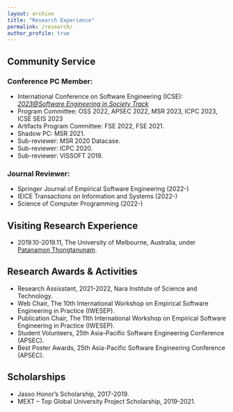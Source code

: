 ```yaml
---
layout: archive
title: "Research Experience"
permalink: /research/
author_profile: true
---
```


## Community Service

### Conference PC Member:
* International Conference on Software Engineering (ICSE): <span style="text-decoration:underline;font-style: italic">2023@Software Engineering in Society Track</span>
* Program Committee: OSS 2022, APSEC 2022, MSR 2023, ICPC 2023, ICSE SEIS 2023
* Artifacts Program Committee: FSE 2022, FSE 2021.
* Shadow PC: MSR 2021.
* Sub-reviewer: MSR 2020 Datacase.
* Sub-reviewer: ICPC 2020.
* Sub-reviewer: VISSOFT 2019.

### Journal Reviewer: 
* Springer Journal of Empirical Software Engineering (2022-)
* IEICE Transactions on Information and Systems (2022-) 
* Science of Computer Programming (2022-)

## Visiting Research Experience
* 2019.10-2019.11, The University of Melbourne, Australia, under [Patanamon Thongtanunam](https://patanamon.com/).

## Research Awards & Activities

* Research Assisstant, 2021-2022, Nara Institute of Science and Technology.
* Web Chair, The 10th International Workshop on Empirical Software Engineering in Practice (IWESEP).
* Publication Chair, The 11th International Workshop on Empirical Software Engineering in Practice (IWESEP).
* Student Volunteers, 25th Asia-Pacific Software Engineering Conference (APSEC).
* Best Poster Awards, 25th Asia-Pacific Software Engineering Conference (APSEC).

## Scholarships

* Jasso Honor’s Scholarship, 2017-2019.
* MEXT – Top Global University Project Scholarship, 2019-2021.

